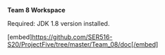 **Team 8 Workspace**

Required: JDK 1.8 version installed.


[embed]https://github.com/SER516-S20/ProjectFive/tree/master/Team_08/doc[/embed]
